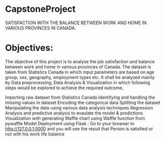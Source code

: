# CapstoneProject
SATISFACTION WITH THE BALANCE BETWEEN WORK AND HOME IN VARIOUS PROVINCES IN CANADA.

# Objectives:
The objective of this project is to analyse the job satisfaction and balance between work and home in various provinces of Canada. The dataset is taken from Statistics Canada in which input parameters are based on age group, sex, geography, employment types etc. It shall be analyzed mainly by Data preprocessing, Data Analysis & Visualization in which following steps would be explored to achieve the required outcome,

Importing raw dataset from Statistics Canada 
Identifying and handling the missing values in dataset
Encoding the categorical data
Splitting the dataset
Manipulating the data using various data analysis techniques
Regression Analysis and predictive analysis to evaulate the model & predictions
Visualization with generating Waffle chart using Waffle function from pywaffle
Model Deployment using Flask : Go to your browser to http://127.0.0.1:5000 and you will see the result that Person is satisfied or not with his work life balance
